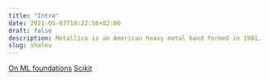 ```yaml
---
title: "Intro"
date: 2021-05-03T18:22:58+02:00
draft: false
description: Metallica is an American heavy metal band formed in 1981.
slug: shalev
---
```



[On ML foundations](https://ic0nml.github.io/shalev.md)
[Scikit](scikit/intro.md)
